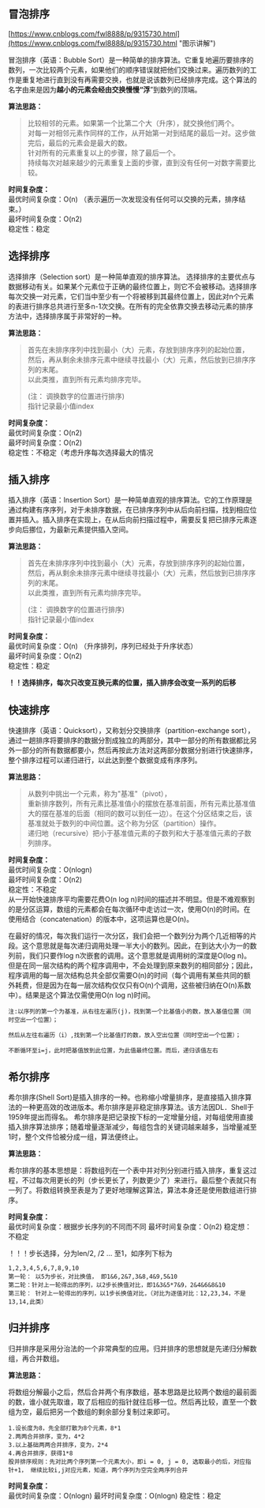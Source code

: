 ## 冒泡排序 ##
[https://www.cnblogs.com/fwl8888/p/9315730.html](https://www.cnblogs.com/fwl8888/p/9315730.html "图示讲解")


冒泡排序（英语：Bubble Sort）是一种简单的排序算法。它重复地遍历要排序的数列，一次比较两个元素，如果他们的顺序错误就把他们交换过来。遍历数列的工作是重复地进行直到没有再需要交换，也就是说该数列已经排序完成。这个算法的名字由来是因为**越小的元素会经由交换慢慢“浮**”到数列的顶端。

**算法思路：**

> 比较相邻的元素。如果第一个比第二个大（升序），就交换他们两个。  
> 对每一对相邻元素作同样的工作，从开始第一对到结尾的最后一对。这步做完后，最后的元素会是最大的数。  
> 针对所有的元素重复以上的步骤，除了最后一个。  
> 持续每次对越来越少的元素重复上面的步骤，直到没有任何一对数字需要比较。  

**时间复杂度：**  
最优时间复杂度：O(n) （表示遍历一次发现没有任何可以交换的元素，排序结束。）  
最坏时间复杂度：O(n2)  
稳定性：稳定  

## 选择排序 ##


选择排序（Selection sort）是一种简单直观的排序算法。
选择排序的主要优点与数据移动有关。如果某个元素位于正确的最终位置上，则它不会被移动。选择排序每次交换一对元素，它们当中至少有一个将被移到其最终位置上，因此对n个元素的表进行排序总共进行至多n-1次交换。在所有的完全依靠交换去移动元素的排序方法中，选择排序属于非常好的一种。

**算法思路：**

>首先在未排序序列中找到最小（大）元素，存放到排序序列的起始位置，  
>然后，再从剩余未排序元素中继续寻找最小（大）元素，然后放到已排序序列的末尾。  
>以此类推，直到所有元素均排序完毕。  
>
>(注： 调换数字的位置进行排序)  
>指针记录最小值index

**时间复杂度：**  
最优时间复杂度：O(n2)  
最坏时间复杂度：O(n2)  
稳定性：不稳定（考虑升序每次选择最大的情况  

## 插入排序 ##


插入排序（英语：Insertion Sort）是一种简单直观的排序算法。它的工作原理是通过构建有序序列，对于未排序数据，在已排序序列中从后向前扫描，找到相应位置并插入。插入排序在实现上，在从后向前扫描过程中，需要反复把已排序元素逐步向后挪位，为最新元素提供插入空间。

**算法思路：**

>首先在未排序序列中找到最小（大）元素，存放到排序序列的起始位置，  
>然后，再从剩余未排序元素中继续寻找最小（大）元素，然后放到已排序序列的末尾。  
>以此类推，直到所有元素均排序完毕。  
>
>(注： 调换数字的位置进行排序)  
>指针记录最小值index

**时间复杂度：**  
最优时间复杂度：O(n) （升序排列，序列已经处于升序状态）  
最坏时间复杂度：O(n2)  
稳定性：稳定  


**！！选择排序，每次只改变互换元素的位置，插入排序会改变一系列的后移**


## 快速排序 ##


快速排序（英语：Quicksort），又称划分交换排序（partition-exchange sort），通过一趟排序将要排序的数据分割成独立的两部分，其中一部分的所有数据都比另外一部分的所有数据都要小，然后再按此方法对这两部分数据分别进行快速排序，整个排序过程可以递归进行，以此达到整个数据变成有序序列。

**算法思路：**

>从数列中挑出一个元素，称为"基准"（pivot），   
>重新排序数列，所有元素比基准值小的摆放在基准前面，所有元素比基准值大的摆在基准的后面（相同的数可以到任一边）。在这个分区结束之后，该基准就处于数列的中间位置。这个称为分区（partition）操作。  
>递归地（recursive）把小于基准值元素的子数列和大于基准值元素的子数列排序。

**时间复杂度：**  
最优时间复杂度：O(nlogn)  
最坏时间复杂度：O(n2)  
稳定性：不稳定  
从一开始快速排序平均需要花费O(n log n)时间的描述并不明显。但是不难观察到的是分区运算，数组的元素都会在每次循环中走访过一次，使用O(n)的时间。在使用结合（concatenation）的版本中，这项运算也是O(n)。

在最好的情况，每次我们运行一次分区，我们会把一个数列分为两个几近相等的片段。这个意思就是每次递归调用处理一半大小的数列。因此，在到达大小为一的数列前，我们只要作log n次嵌套的调用。这个意思就是调用树的深度是O(log n)。但是在同一层次结构的两个程序调用中，不会处理到原来数列的相同部分；因此，程序调用的每一层次结构总共全部仅需要O(n)的时间（每个调用有某些共同的额外耗费，但是因为在每一层次结构仅仅只有O(n)个调用，这些被归纳在O(n)系数中）。结果是这个算法仅需使用O(n log n)时间。

    注:以序列的第一个为基准，从右往左遍历(j)，找到第一个比基值小的数，放入基值位置（同时空出一个位置）；  

    然后从左往右遍历（i）,找到第一个比基值打的数，放入空出位置（同时空出一个位置）；  

    不断循环至i=j，此时把基值放到此位置，为此值最终位置。而后，递归该值左右

## 希尔排序 ##


希尔排序(Shell Sort)是插入排序的一种。也称缩小增量排序，是直接插入排序算法的一种更高效的改进版本。希尔排序是非稳定排序算法。该方法因DL．Shell于1959年提出而得名。 希尔排序是把记录按下标的一定增量分组，对每组使用直接插入排序算法排序；随着增量逐渐减少，每组包含的关键词越来越多，当增量减至1时，整个文件恰被分成一组，算法便终止。

**算法思路：**

希尔排序的基本思想是：将数组列在一个表中并对列分别进行插入排序，重复这过程，不过每次用更长的列（步长更长了，列数更少了）来进行。最后整个表就只有一列了。将数组转换至表是为了更好地理解这算法，算法本身还是使用数组进行排序。

**时间复杂度：**  
最优时间复杂度：根据步长序列的不同而不同
最坏时间复杂度：O(n2)
稳定想：不稳定  


！！！步长选择，分为len/2,  /2 ... 至1，如序列下标为  

    1,2,3,4,5,6,7,8,9,10
    第一轮： 以5为步长，对比换值， 即1&6,2&7,3&8,4&9,5&10
    第二轮：针对上一轮得出的序列，以2步长换值对比，即1&3&5*7&9，2&4&6&8&10  
    第三轮： 针对上一轮得出的序列，以1步长换值对比，（对比为逐值对比：12,23,34，不是13,14,此类）

## 归并排序 ##


归并排序是采用分治法的一个非常典型的应用。归并排序的思想就是先递归分解数组，再合并数组。

**算法思路：**

将数组分解最小之后，然后合并两个有序数组，基本思路是比较两个数组的最前面的数，谁小就先取谁，取了后相应的指针就往后移一位。然后再比较，直至一个数组为空，最后把另一个数组的剩余部分复制过来即可。

    1.设长度为8，先全部打散为8个元素，8*1
    2.两两合并排序，变为，4*2
    3.以上基础两两合并排序，变为，2*4
    4.再合并排序，获得1*8
    股并排序规则：先对比两个序列第一个元素大小，即i = 0, j = 0, 选取最小的后，对应指针+1， 继续比较i,j对应元素，知道，两个序列为空完全两序列合并  


**时间复杂度：**  
最优时间复杂度：O(nlogn)
最坏时间复杂度：O(nlogn)
稳定性：稳定
